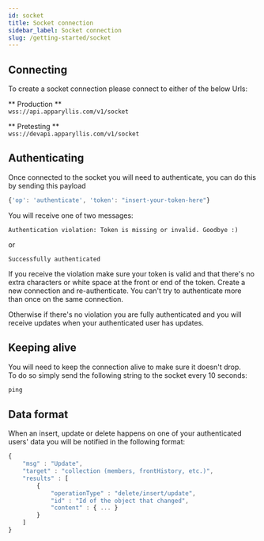 ```yaml
---
id: socket
title: Socket connection
sidebar_label: Socket connection
slug: /getting-started/socket
---
```


## Connecting

To create a socket connection please connect to either of the below Urls:

** Production **  
`wss://api.apparyllis.com/v1/socket`  

** Pretesting **  
`wss://devapi.apparyllis.com/v1/socket`  


## Authenticating

Once connected to the socket you will need to authenticate, you can do this by sending this payload

```js title"payload"
{'op': 'authenticate', 'token': "insert-your-token-here"}
```
You will receive one of two messages:

`Authentication violation: Token is missing or invalid. Goodbye :)`

or

`Successfully authenticated`

If you receive the violation make sure your token is valid and that there's no extra characters or white space at the front or end of the token. Create a new connection and re-authenticate. You can't try to authenticate more than once on the same connection.

Otherwise if there's no violation you are fully authenticated and you will receive updates when your authenticated user has updates.

## Keeping alive

You will need to keep the connection alive to make sure it doesn't drop.  
To do so simply send the following string to the socket every 10 seconds:
```js title"payload"
ping
```

## Data format

When an insert, update or delete happens on one of your authenticated users' data you will be notified in the following format:

```js title="payload"
{
    "msg" : "Update",
    "target" : "collection (members, frontHistory, etc.)",
    "results" : [
        {
            "operationType" : "delete/insert/update",
            "id" : "Id of the object that changed",
            "content" : { ... }
        }
    ]
}
```

